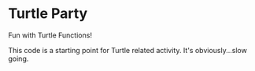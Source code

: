 # Turtle Party
Fun with Turtle Functions!

This code is a starting point for Turtle related activity.  It's obviously...slow going.

